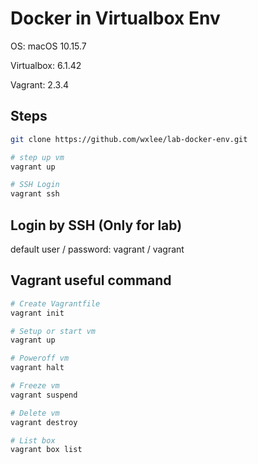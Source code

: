# Docker in Virtualbox Env

OS: macOS 10.15.7

Virtualbox: 6.1.42

Vagrant: 2.3.4


## Steps
```bash
git clone https://github.com/wxlee/lab-docker-env.git

# step up vm
vagrant up

# SSH Login
vagrant ssh
```

## Login by SSH (Only for lab)
default user / password: vagrant / vagrant

## Vagrant useful command
```bash
# Create Vagrantfile
vagrant init

# Setup or start vm
vagrant up

# Poweroff vm
vagrant halt

# Freeze vm
vagrant suspend

# Delete vm
vagrant destroy

# List box
vagrant box list
```
